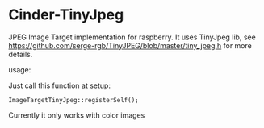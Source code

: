 # Cinder-TinyJpeg
JPEG Image Target implementation for raspberry. It uses TinyJpeg lib, see https://github.com/serge-rgb/TinyJPEG/blob/master/tiny_jpeg.h for more details.


usage:

Just call this function at setup: 

``ImageTargetTinyJpeg::registerSelf();``

Currently it only works with color images
